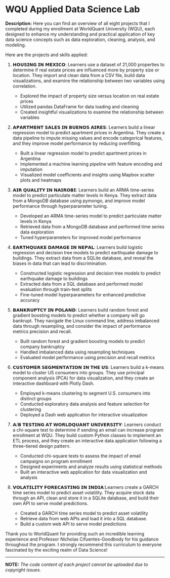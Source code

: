 # WQU Applied Data Science Lab
**Description:** Here you can find an overview of all eight projects that I completed during my enrollment at WorldQuant University (WQU), each designed to enhance my understanding and practical application of key data science concepts such as data exploration, cleaning, analysis, and modeling.

Here are the projects and skills applied:

1) 𝗛𝗢𝗨𝗦𝗜𝗡𝗚 𝗜𝗡 𝗠𝗘𝗫𝗜𝗖𝗢: Learners use a dataset of 21,000 properties to determine if real estate prices are influenced more by property size or location. They import and clean data from a CSV file, build data visualizations, and examine the relationship between two variables using correlation.
    * Explored the impact of property size versus location on real estate prices
    * Utilized pandas DataFrame for data loading and cleaning
    * Created insightful visualizations to examine the relationship between variables

2) 𝗔𝗣𝗔𝗥𝗧𝗠𝗘𝗡𝗧 𝗦𝗔𝗟𝗘𝗦 𝗜𝗡 𝗕𝗨𝗘𝗡𝗢𝗦 𝗔𝗜𝗥𝗘𝗦: Learners build a linear regression model to predict apartment prices in Argentina. They create a data pipeline to impute missing values and encode categorical features, and they improve model performance by reducing overfitting.
    * Built a linear regression model to predict apartment prices in Argentina
    * Implemented a machine learning pipeline with feature encoding and imputation
    * Visualized model coefficients and insights using Mapbox scatter plots and heatmaps

3) 𝗔𝗜𝗥 𝗤𝗨𝗔𝗟𝗜𝗧𝗬 𝗜𝗡 𝗡𝗔𝗜𝗥𝗢𝗕𝗜: Learners build an ARMA time-series model to predict particulate matter levels in Kenya. They extract data from a MongoDB database using pymongo, and improve model performance through hyperparameter tuning.
    * Developed an ARMA time-series model to predict particulate matter levels in Kenya
    * Retrieved data from a MongoDB database and performed time series data exploration
    * Tuned hyperparameters for improved model performance

4) 𝗘𝗔𝗥𝗧𝗛𝗤𝗨𝗔𝗞𝗘 𝗗𝗔𝗠𝗔𝗚𝗘 𝗜𝗡 𝗡𝗘𝗣𝗔𝗟: Learners build logistic regression and decision tree models to predict earthquake damage to buildings. They extract data from a SQLite database, and reveal the biases in data that can lead to discrimination.
    * Constructed logistic regression and decision tree models to predict earthquake damage to buildings
    * Extracted data from a SQL database and performed model evaluation through train-test splits
    * Fine-tuned model hyperparameters for enhanced predictive accuracy

5) 𝗕𝗔𝗡𝗞𝗥𝗨𝗣𝗧𝗖𝗬 𝗜𝗡 𝗣𝗢𝗟𝗔𝗡𝗗: Learners build random forest and gradient boosting models to predict whether a company will go bankrupt. They navigate the Linux command line, address imbalanced data through resampling, and consider the impact of performance metrics precision and recall.
    * Built random forest and gradient boosting models to predict company bankruptcy
    * Handled imbalanced data using resampling techniques
    * Evaluated model performance using precision and recall metrics

6) 𝗖𝗨𝗦𝗧𝗢𝗠𝗘𝗥 𝗦𝗘𝗚𝗠𝗘𝗡𝗧𝗔𝗧𝗜𝗢𝗡 𝗜𝗡 𝗧𝗛𝗘 𝗨𝗦: Learners build a k-means model to cluster US consumers into groups. They use principal component analysis (PCA) for data visualization, and they create an interactive dashboard with Plotly Dash.
    * Employed k-means clustering to segment U.S. consumers into distinct groups
    * Conducted exploratory data analysis and feature selection for clustering
    * Deployed a Dash web application for interactive visualization

7) 𝗔/𝗕 𝗧𝗘𝗦𝗧𝗜𝗡𝗚 𝗔𝗧 𝗪𝗢𝗥𝗟𝗗𝗤𝗨𝗔𝗡𝗧 𝗨𝗡𝗜𝗩𝗘𝗥𝗦𝗜𝗧𝗬: Learners conduct a chi-square test to determine if sending an email can increase program enrollment at WQU. They build custom Python classes to implement an ETL process, and they create an interactive data application following a three-tiered design pattern.
    * Conducted chi-square tests to assess the impact of email campaigns on program enrollment
    * Designed experiments and analyze results using statistical methods
    * Built an interactive web application for data visualization and analysis

8) 𝗩𝗢𝗟𝗔𝗧𝗜𝗟𝗜𝗧𝗬 𝗙𝗢𝗥𝗘𝗖𝗔𝗦𝗧𝗜𝗡𝗚 𝗜𝗡 𝗜𝗡𝗗𝗜𝗔:Learners create a GARCH time series model to predict asset volatility. They acquire stock data through an API, clean and store it in a SQLite database, and build their own API to serve model predictions.
    * Created a GARCH time series model to predict asset volatility
    * Retrieve data from web APIs and load it into a SQL database.
    * Build a custom web API to serve model predictions

Thank you to WorldQuant for providing such an incredible learning experience and Professor Nicholas Cifuentes-Goodbody for his guidance throughout the program. I strongly recommend this curriculum to everyone fascinated by the exciting realm of Data Science!

---
**NOTE:** *The code content of each project cannot be uploaded due to copyright issues.*
